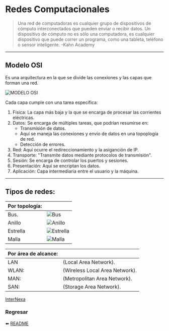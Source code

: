 # Redes Computacionales
> Una red de computadoras es cualquier grupo de dispositivos de cómputo interconectados que pueden enviar o recibir datos. Un dispositivo de cómputo no es sólo una computadora, es cualquier dispositivo que puede correr un programa, como una tableta, teléfono o sensor inteligente. -Kahn Academy

---
## Modelo OSI
Es una arquitectura en la que se divide las conexiones y las capas que forman una red.

![MODELO OSI](https://concepto.de/wp-content/uploads/2019/08/modelo-osi-capas-e1565197400295.jpg)

 Cada capa cumple con una tarea específica:
1. Física: La capa más baja y la que se encarga de procesar las corrientes eléctricas.
1. Datos: Se encarga de múltiples tareas, que podrían resumirse en: 
    - Transmisión de datos.
    - Aquí se maneja las conexiones y envío de datos en una topoplogía de red.
    - Detección de errores.
1. Red: Aquí ocurre el redireccionamiento y la asiganción de IP.
1. Transporte: "Transmite datos mediante protocolos de transmisión".
1. Sesión: Se encarga de controlar los puertos y sesiones.
1. Presentación: Aquí se encriptan los datos.
1. Aplicación: Capa intermediaria entre el usuario y la máquina.
 
 ---
 ## Tipos de redes:
   | Por topología: |   |
   | -              | - |
   | Bus.           | ![Bus](https://upload.wikimedia.org/wikipedia/commons/thumb/d/dd/Topologia_magistrali.svg/200px-Topologia_magistrali.svg.png)  |
   | Anillo         | ![Anillo](https://www.elsaber21.com/wp-content/uploads/2017/04/dibujo13.jpg)  |
   | Estrella       | ![Estrella](https://upload.wikimedia.org/wikipedia/commons/5/53/Netzwerktopologie_Stern.png)  |
   | Malla          | ![Malla](https://sites.google.com/site/topologiasdered708/_/rsrc/1410455848752/home/topologia-de-red-de-maya/malla.png?height=312&width=320) |

   | Por área de alcance:|                   |
   | -      | -                              |
   |  LAN   | (Local Area Network).          |
   |  WLAN: | (Wireless Local Area Network). |
   |  MAN:  | (Metropolitan Area Network).   |
   |  SAN:  | (Storage Area Network).        |


[InterNexa](https://blog.internexa.com/es/empresas/conoce-los-tipos-de-redes-informaticas)

### Regresar
:arrow_left: [README](README.md)